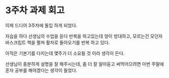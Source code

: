 # 3주차 과제 회고

이제 드디어 3주차에 돌입 하게 되었다.

자습을 하다 선생님의 수업을 듣다 반복을 하고있는데 양이 방대하고,
모르는건 모던자바스크립트 책을 펼쳐 활자로 돌아오기를 반복 하고 있다.

아직은 기본기를 다지는데 몇주가 더 소요될 것 이라 생각이 든다.

선생님이 충분하게 설명을 잘 해주시는데, 좀 더 잘 알아듣고 써먹어으려면 이번 주말에 혼자 공부를 해야겠다는 생각이 들었다.
